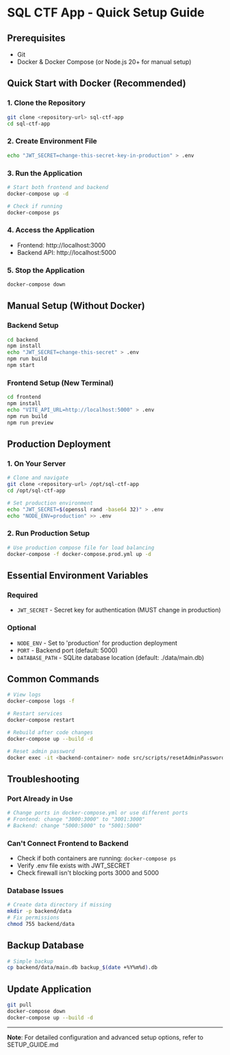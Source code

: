 # SQL CTF App - Quick Setup Guide

## Prerequisites
- Git
- Docker & Docker Compose (or Node.js 20+ for manual setup)

## Quick Start with Docker (Recommended)

### 1. Clone the Repository
```bash
git clone <repository-url> sql-ctf-app
cd sql-ctf-app
```

### 2. Create Environment File
```bash
echo "JWT_SECRET=change-this-secret-key-in-production" > .env
```

### 3. Run the Application
```bash
# Start both frontend and backend
docker-compose up -d

# Check if running
docker-compose ps
```

### 4. Access the Application
- Frontend: http://localhost:3000
- Backend API: http://localhost:5000

### 5. Stop the Application
```bash
docker-compose down
```

## Manual Setup (Without Docker)

### Backend Setup
```bash
cd backend
npm install
echo "JWT_SECRET=change-this-secret" > .env
npm run build
npm start
```

### Frontend Setup (New Terminal)
```bash
cd frontend
npm install
echo "VITE_API_URL=http://localhost:5000" > .env
npm run build
npm run preview
```

## Production Deployment

### 1. On Your Server
```bash
# Clone and navigate
git clone <repository-url> /opt/sql-ctf-app
cd /opt/sql-ctf-app

# Set production environment
echo "JWT_SECRET=$(openssl rand -base64 32)" > .env
echo "NODE_ENV=production" >> .env
```

### 2. Run Production Setup
```bash
# Use production compose file for load balancing
docker-compose -f docker-compose.prod.yml up -d
```

## Essential Environment Variables

### Required
- `JWT_SECRET` - Secret key for authentication (MUST change in production)

### Optional
- `NODE_ENV` - Set to 'production' for production deployment
- `PORT` - Backend port (default: 5000)
- `DATABASE_PATH` - SQLite database location (default: ./data/main.db)

## Common Commands

```bash
# View logs
docker-compose logs -f

# Restart services
docker-compose restart

# Rebuild after code changes
docker-compose up --build -d

# Reset admin password
docker exec -it <backend-container> node src/scripts/resetAdminPassword.js
```

## Troubleshooting

### Port Already in Use
```bash
# Change ports in docker-compose.yml or use different ports
# Frontend: change "3000:3000" to "3001:3000"
# Backend: change "5000:5000" to "5001:5000"
```

### Can't Connect Frontend to Backend
- Check if both containers are running: `docker-compose ps`
- Verify .env file exists with JWT_SECRET
- Check firewall isn't blocking ports 3000 and 5000

### Database Issues
```bash
# Create data directory if missing
mkdir -p backend/data
# Fix permissions
chmod 755 backend/data
```

## Backup Database
```bash
# Simple backup
cp backend/data/main.db backup_$(date +%Y%m%d).db
```

## Update Application
```bash
git pull
docker-compose down
docker-compose up --build -d
```

---
**Note**: For detailed configuration and advanced setup options, refer to SETUP_GUIDE.md

